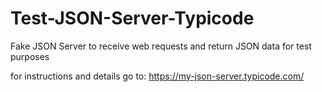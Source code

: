 # Test-JSON-Server-Typicode
Fake JSON Server to receive web requests and return JSON data for test purposes

for instructions and details go to: https://my-json-server.typicode.com/